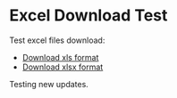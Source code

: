 # Excel Download Test

Test excel files download:
- [Download xls format](/assets/excel/Test-xls-file.xls ':target=_blank') 
- [Download xlsx format](/assets/excel/Test-xlsx-file.xlsx ':target=_blank') 

Testing new updates.